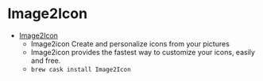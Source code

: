 # Image2Icon
- [Image2Icon](http://www.img2icnsapp.com/)
  -  Image2icon                 Create and personalize icons from your pictures                
  - Image2icon provides the fastest way to customize your icons, easily and free.
  - `brew cask install Image2Icon`
